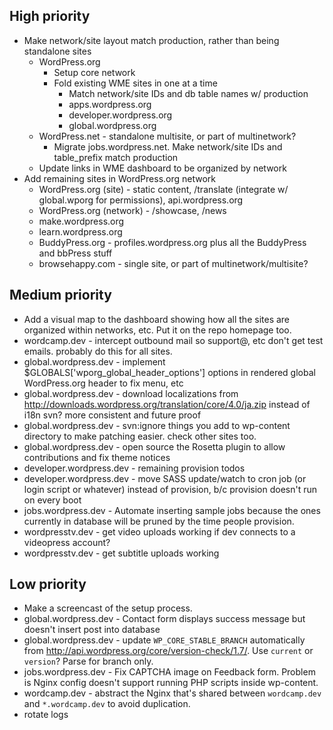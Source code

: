 ## High priority

* Make network/site layout match production, rather than being standalone sites
	* WordPress.org
		* Setup core network
		* Fold existing WME sites in one at a time
			- Match network/site IDs and db table names w/ production
			- apps.wordpress.org
			- developer.wordpress.org
			- global.wordpress.org
	* WordPress.net - standalone multisite, or part of multinetwork?
		* Migrate jobs.wordpress.net. Make network/site IDs and table_prefix match production
	* Update links in WME dashboard to be organized by network
* Add remaining sites in WordPress.org network
	* WordPress.org (site)    - static content, /translate (integrate w/ global.wporg for permissions), api.wordpress.org
	* WordPress.org (network) - /showcase, /news
	* make.wordpress.org
	* learn.wordpress.org
	* BuddyPress.org - profiles.wordpress.org plus all the BuddyPress and bbPress stuff
	* browsehappy.com - single site, or part of multinetwork/multisite?


## Medium priority

* Add a visual map to the dashboard showing how all the sites are organized within networks, etc. Put it on the repo homepage too.
* wordcamp.dev - intercept outbound mail so support@, etc don't get test emails. probably do this for all sites.
* global.wordpress.dev - implement $GLOBALS['wporg_global_header_options'] options in rendered global WordPress.org header to fix menu, etc
* global.wordpress.dev - download localizations from http://downloads.wordpress.org/translation/core/4.0/ja.zip instead of i18n svn? more consistent and future proof 
* global.wordpress.dev - svn:ignore things you add to wp-content directory to make patching easier. check other sites too.
* global.wordpress.dev - open source the Rosetta plugin to allow contributions and fix theme notices
* developer.wordpress.dev - remaining provision todos
* developer.wordpress.dev - move SASS update/watch to cron job (or login script or whatever) instead of provision, b/c provision doesn't run on every boot  
* jobs.wordpress.dev - Automate inserting sample jobs because the ones currently in database will be pruned by the time people provision.
* wordpresstv.dev - get video uploads working if dev connects to a videopress account?
* wordpresstv.dev - get subtitle uploads working


## Low priority

* Make a screencast of the setup process.
* global.wordpress.dev - Contact form displays success message but doesn't insert post into database
* global.wordpress.dev - update `WP_CORE_STABLE_BRANCH` automatically from http://api.wordpress.org/core/version-check/1.7/. Use `current` or `version`? Parse for branch only.
* jobs.wordpress.dev - Fix CAPTCHA image on Feedback form. Problem is Nginx config doesn't support running PHP scripts inside wp-content.
* wordcamp.dev - abstract the Nginx that's shared between `wordcamp.dev` and `*.wordcamp.dev` to avoid duplication.
* rotate logs
